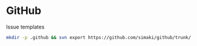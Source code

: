 # GitHub

Issue templates

```sh
mkdir -p .github && svn export https://github.com/simaki/github/trunk/.github/ISSUE_TEMPLATE .github/ISSUE_TEMPLATE
```
